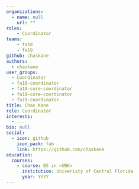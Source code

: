 ```yaml
---
organizations:
  - name: null
    url: ""
roles:
    - Coordinator
teams:
    - fa18
    - fa19
github: chaskane
authors:
  - chaskane
user_groups:
  - Coordinator
  - fa18-coordinator
  - fa18-core-coordinator
  - fa19-core-coordinator
  - fa19-coordinator
title: Chas Kane
role: Coordinator
interests:
  - ...
bio: null
social:
  - icon: github
    icon_pack: fab
    link: https://github.com/chaskane
education:
  courses:
    - course: BS in <UNK>
      institution: Univeristy of Central Florida
      year: YYYY
---
```

